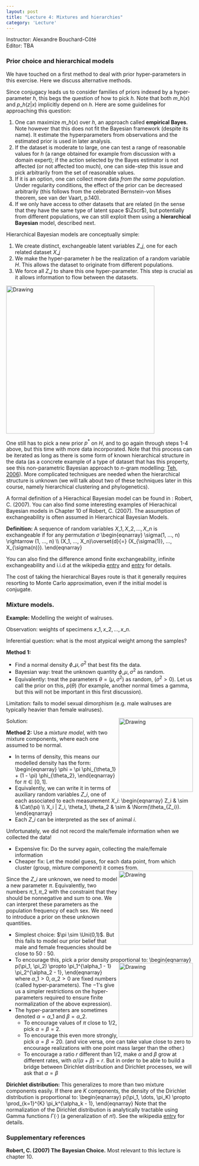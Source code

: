 ```yaml
---
layout: post
title: "Lecture 4: Mixtures and hierarchies"
category: 'Lecture'
---
```

Instructor: Alexandre Bouchard-C&ocirc;t&eacute;   
Editor: TBA

### Prior choice and hierarchical models

We have touched on a first method to deal with prior hyper-parameters in this exercise. Here we discuss alternative methods.

Since conjugacy leads us to consider families of priors indexed by a hyper-parameter $h$, this begs the question of how to pick $h$. Note that both $m\_h(x)$ and $p\_h(z | x)$ implicitly depend on $h$. Here are some guidelines for approaching this question:

1. One can maximize $m\_h(x)$ over $h$, an approach called **empirical Bayes**. Note however that this does not fit the Bayesian framework (despite its name). It estimate the hyperparameters from observations and the estimated prior is used in later analysis. 
2. If the dataset is moderate to large, one can test a range of reasonable values for $h$ (a range obtained for example from discussion with a domain expert); if the action selected by the Bayes estimator is not affected (or not affected too much), one can side-step this issue and pick arbitrarily from the set of reasonable values.
3. If it is an option, one can collect more data *from the same population*. Under regularity conditions, the effect of the prior can be decreased arbitrarily (this follows from the celebrated Bernstein-von Mises theorem, see van der Vaart, p.140).
4. If we only have access to other datasets that are related (in the sense that they have the same type of latent space $\Zscr$), but potentially from different populations, we can still exploit them using a **hierarchical Bayesian** model, described next.

Hierarchical Bayesian models are conceptually simple: 

1. We create distinct, exchangeable latent variables $Z\_j$, one for each related dataset $X\_j$
2. We make the hyper-parameter $h$ be the realization of a random variable $H$. This allows the dataset to originate from different populations.
3. We force all $Z\_j$ to share this one hyper-parameter. This step is crucial as it allows information to flow between the datasets.

<img src="{{ site.url }}/images/hierarchical-lec3-fixedcap.png" alt="Drawing" style="width: 400px; float: center"/>

One still has to pick a new prior $p^*$ on $H$, and to go again through steps 1-4 above, but this time with more data incorporated. Note that this process can be iterated as long as there is some form of known hierarchical structure in the data (as a concrete example of a type of dataset that has this property, see this non-parametric Bayesian approach to $n$-gram modelling: [Teh, 2006](http://acl.ldc.upenn.edu/P/P06/P06-1124.pdf)). More complicated techniques are needed when the hierarchical structure is unknown (we will talk about two of these techniques later in this course, namely hierarchical clustering and phylogenetics).

A formal definition of a Hierachical Bayesian model can be found in : Robert, C. (2007). You can also find some interesting examples of Hierachical Bayesian
models in Chapter 10 of Robert, C. (2007).  The assumption of exchangeability is often assumed in Hierarchical Bayesian Models. 

**Definition:** A sequence of random variables $X\_1, X\_2,..., X\_n$ is exchangeable if for any permutation $\sigma$
\\begin{eqnarray}
\sigma(1, ..., n) \rightarrow (1, ..., n) \\\\
(X\_1, ..., X\_n)\overset{d}{=} (X\_{\sigma(1)}, ..., X\_{\sigma(n)}).
\\end{eqnarray}

You can also find the difference amond finite exchangeability, infinite exchangeability and i.i.d at the wikipedia [entry](http://en.wikipedia.org/wiki/Bayesian_hierarchical_modeling)  and [entry](http://en.wikipedia.org/wiki/Exchangeable_random_variables) for details.

The cost of taking the hierarchical Bayes route is that it generally requires resorting to Monte Carlo approximation, even if the initial model is conjugate.

### Mixture models. 

**Example:** Modelling the weight of walruses. 

Observation: weights of specimens $x\_1, x\_2, ..., x\_n$. 

Inferential question: what is the most atypical weight among the samples?

**Method 1:** 

- Find a normal density $\phi\_{\mu, \sigma^2}$ that best fits the data. 
- Bayesian way: treat the unknown quantity $\phi\_{\mu, \sigma^2}$ as random.
- Equivalently: treat the parameters $\theta = (\mu, \sigma^2)$ as random, $(\sigma^2 > 0)$. Let us call the prior on this, $p(\theta)$ (for example, another normal times a gamma, but this will not be important in this first discussion).

Limitation: fails to model sexual dimorphism (e.g. male walruses are typically heavier than female walruses). 

Solution: <img src="{{ site.url }}/images/walrus-plot-l2.png" alt="Drawing" style="width: 200px; float: right"/>

**Method 2:** Use a *mixture model*, with two mixture components, where each one assumed to be normal.

- In terms of density, this means our modelled density has the form:
\\begin{eqnarray}
\phi = \pi \phi\_{\theta\_1} + (1 - \pi) \phi\_{\theta\_2},
\\end{eqnarray}
for $\pi \in [0, 1]$.
- Equivalently, we can write it in terms of auxiliary random variables $Z\_i$, one of each  associated to each measurement $X\_i$: 
\\begin{eqnarray}
Z\_i & \sim & \Cat(\pi) \\\\
X\_i | Z\_i, \theta\_1, \theta\_2 & \sim & \Norm(\theta\_{Z\_i}).
\\end{eqnarray}
- Each $Z\_i$ can be interpreted as the sex of animal $i$.

Unfortunately, we did not record the male/female information when we collected the data!

- Expensive fix: Do the survey again, collecting the male/female information
- Cheaper fix: Let the model guess, for each data point, from which cluster (group, mixture component) it comes from. <img src="{{ site.url }}/images/directed-graph-l2.png" alt="Drawing" style="width: 200px; float: right"/>

Since the $Z\_i$ are unknown, we need to model a new parameter $\pi$. Equivalently, two numbers $\pi\_1, \pi\_2$ with the constraint that they should be nonnegative and sum to one. We can interpret these parameters as the population frequency of each sex. We need to introduce a prior on these unknown quantities.

- Simplest choice: $\pi \sim \Uni(0,1)$. But this fails to model our prior belief that male and female frequencies should be close to $50:50$.
- To encourage this, pick a prior density proportional to: <img src="{{ site.url }}/images/beta.jpg" alt="Drawing" style="width: 200px; float: right"/>
\\begin{eqnarray}
p(\pi\_1, \pi\_2) \propto \pi\_1^{\alpha\_1 - 1} \pi\_2^{\alpha\_2 - 1},
\\end{eqnarray}  
where $\alpha\_1 > 0, \alpha\_2 > 0$ are fixed numbers (called hyper-parameters). The $-1$'s give us a simpler restrictions on the hyper-parameters required to ensure finite normalization of the above expression). 
- The hyper-parameters are sometimes denoted $\alpha = \alpha\_1$ and $\beta = \alpha\_2$. 
  - To encourage values of $\pi$ close to $1/2$, pick $\alpha = \beta = 2$. 
  - To encourage this even more strongly, pick $\alpha = \beta = 20$. (and vice versa, one can take value close to zero to encourage realizations with one point mass larger than the other.)
  - To encourage a ratio $r$ different than $1/2$, make $\alpha$ and $\beta$ grow at different rates, with $\alpha/(\alpha+\beta) = r$. But in order to be able to build a bridge between Dirichlet distribution and Dirichlet processes, we will ask that $\alpha = \beta$ 

**Dirichlet distribution:** This generalizes to more than two mixture components easily. If there are $K$ components, the density of the Dirichlet distribution is proportional to:
\\begin{eqnarray}
p(\pi\_1, \dots, \pi\_K) \propto \prod\_{k=1}^{K} \pi\_k^{\alpha\_k - 1},
\\end{eqnarray} 
Note that the normalization of the Dirichlet distribution is analytically tractable using Gamma functions $\Gamma(\cdot)$ (a generalization of $n!$). See the wikipedia [entry](http://en.wikipedia.org/wiki/Dirichlet_distribution) for details.

### Supplementary references

**Robert, C. (2007) The Bayesian Choice.** Most relevant to this lecture is chapter 10.

<!-- ### Second example: aspirin clinical trial

- http://jackman.stanford.edu/classes/350C/07/randomeffects.pdf

OR: 
http://www.hockey-reference.com/leagues/NHL_2014_goalies.html

http://www.stat.cmu.edu/~acthomas/724/Efron-Morris.pdf

- trick to initialize deterministic models -->

